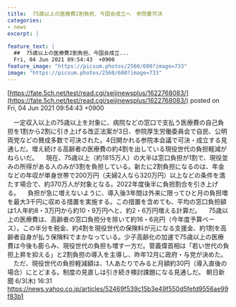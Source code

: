 ```yaml
---
title:  75歳以上の医療費2割負担、今国会成立へ　参院委可決  
categories:
- news
excerpt: |
  
feature_text: |
  ##  75歳以上の医療費2割負担、今国会成立...
  Fri, 04 Jun 2021 09:54:43  +0900
feature_image: "https://picsum.photos/2560/600?image=733"
image: "https://picsum.photos/2560/600?image=733"
---
```


[https://fate.5ch.net/test/read.cgi/seijinewsplus/1622768083/](https://fate.5ch.net/test/read.cgi/seijinewsplus/1622768083/)
posted on Fri, 04 Jun 2021 09:54:43  +0900

<!--more-->

　一定収入以上の75歳以上を対象に、病院などの窓口で支払う医療費の自己負担を1割から2割に引き上げる改正法案が3日、参院厚生労働委員会で自民、公明両党などの賛成多数で可決された。4日開かれる参院本会議で可決・成立する見通しだ。増え続ける高齢者の医療費の約4割を出している現役世代の負担軽減がねらいだ。 　現在、75歳以上（約1815万人）の大半は窓口負担が1割で、現役並みの所得がある人のみが3割を負担している。新たに2割負担になるのは、年金などの年収が単身世帯で200万円（夫婦2人なら320万円）以上などの条件を満たす場合で、約370万人が対象となる。2022年度後半に負担割合を引き上げる。 　負担が急に増えないように、導入後3年間は外来に限ってひと月の負担増を最大3千円に収める措置を実施する。この措置を含めても、平均の窓口負担額は1人年約8・3万円から約10・9万円へと、約2・6万円増える計算だ。 　75歳以上の医療費は、高齢者の窓口負担分を除いて約16・6兆円（今年度予算ベース）。この半分を税金、約4割を現役世代の保険料が元になる支援金、約1割を高齢者自身が払う保険料でまかなっている。少子高齢化の加速で75歳以上の医療費は今後も膨らみ、現役世代の負担も増す一方だ。菅義偉首相は「若い世代の負担上昇を抑える」と2割負担の導入を主導し、昨年12月に政府・与党が決めた。 　ただ、現役世代の負担軽減額は、1人あたりでみると月額約30円（導入直後の場合）にとどまる。制度の見直しは引き続き検討課題になる見通しだ。 朝日新聞 6/3(木) 16:31 https://news.yahoo.co.jp/articles/52469f539c15b3e49f550d5fefd9556ae99f83b1
